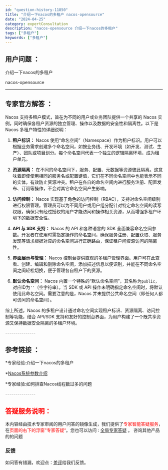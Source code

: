 ```yaml
---
id: "question-history-11850"
title: "介绍一下nacos的多租户 nacos-opensource"
date: "2024-04-25"
category: expertConsultation
description: "nacos-opensource 介绍一下nacos的多租户"
tags: ["多租户"]
keywords: ["多租户"]
---
```


## 用户问题 ： 
 介绍一下nacos的多租户

 nacos-opensource 

---------------
## 专家官方解答 ：

Nacos 支持多租户模式，旨在为不同的用户或业务团队提供一个共享的 Nacos 实例，同时确保各租户资源的独立管理、操作以及数据的安全性和隔离性。以下是 Nacos 多租户特性的详细说明：

1. **租户标识：** Nacos 使用“命名空间”（Namespace）作为租户标识。用户可以根据业务需求创建多个命名空间，如按业务线、开发环境（如开发、测试、生产）、团队或项目划分。每个命名空间代表一个独立的逻辑隔离环境，成为租户单元。

2. **资源隔离：** 在不同的命名空间下，服务、配置、元数据等资源彼此隔离。这意味着即使使用相同的服务名或配置键值，它们在不同命名空间中也能表示不同的实体，有效防止资源冲突。租户在各自的命名空间内进行服务注册、配置发布、订阅等操作，不会对其它命名空间产生影响。

3. **访问控制：** Nacos 实现基于角色的访问控制（RBAC），支持对命名空间级别进行权限管理。管理员可以为不同用户或用户组分配针对特定命名空间的读写权限，确保只有经过授权的用户才能访问和操作相关资源，从而增强多租户环境下的数据安全性。

4. **API 与 SDK 支持：** Nacos 的 API 和各种语言的 SDK 全面兼容命名空间参数。开发者在使用时需指定操作的命名空间，确保服务注册、配置获取、服务发现等请求根据对应的命名空间进行正确路由，保证租户间资源访问的隔离性。

5. **界面展示与管理：** Nacos 控制台提供直观的多租户管理界面。用户可在此查看、创建、编辑和删除命名空间，添加描述信息以便识别，并能在不同命名空间之间轻松切换，便于管理各自租户下的资源。

6. **默认命名空间：** Nacos 内置一个特殊的“默认命名空间”，其名称为`public`，对应ID为`''`（空字符串）。当 SDK 或 API 操作未明确指定命名空间时，将默认使用此命名空间。需要注意的是，Nacos 并未提供公共命名空间（即任何人都可访问的命名空间）。

综上所述，Nacos 的多租户设计通过命名空间实现租户标识、资源隔离、访问控制等功能，结合 API/SDK 支持和友好的控制台界面，为用户构建了一个既共享资源又保持数据安全隔离的多租户环境。


<font color="#949494">---------------</font> 


## 参考链接 ：

*专家经验:介绍一下nacos的多租户 
 
 *[Nacos系统参数介绍](https://nacos.io/docs/latest/guide/admin/system-configurations)
 
 *专家经验:如何排查Nacos线程数过多的问题 


 <font color="#949494">---------------</font> 
 


## <font color="#FF0000">答疑服务说明：</font> 

本内容经由技术专家审阅的用户问答的镜像生成，我们提供了<font color="#FF0000">专家智能答疑服务</font>，在<font color="#FF0000">页面的右下的浮窗”专家答疑“</font>。您也可以访问 : [全局专家答疑](https://opensource.alibaba.com/chatBot) 。 咨询其他产品的的问题

### 反馈
如问答有错漏，欢迎点：[差评](https://ai.nacos.io/user/feedbackByEnhancerGradePOJOID?enhancerGradePOJOId=11852)给我们反馈。

